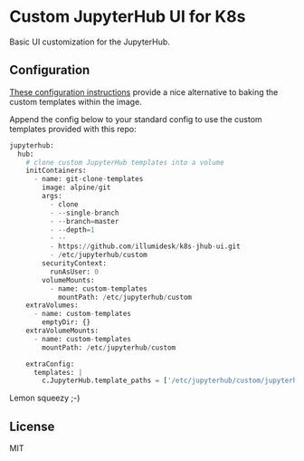 # Custom JupyterHub UI for K8s

Basic UI customization for the JupyterHub.

## Configuration

[These configuration instructions](https://discourse.jupyter.org/t/customizing-jupyterhub-on-kubernetes/1769/3) provide a nice alternative to baking the custom templates within the image.

Append the config below to your standard config to use the custom templates provided with this repo:

```python
jupyterhub:
  hub:
    # clone custom JupyterHub templates into a volume
    initContainers:
      - name: git-clone-templates
        image: alpine/git
        args:
          - clone
          - --single-branch
          - --branch=master
          - --depth=1
          - --
          - https://github.com/illumidesk/k8s-jhub-ui.git
          - /etc/jupyterhub/custom
        securityContext:
          runAsUser: 0
        volumeMounts:
          - name: custom-templates
            mountPath: /etc/jupyterhub/custom
    extraVolumes:
      - name: custom-templates
        emptyDir: {}
    extraVolumeMounts:
      - name: custom-templates
        mountPath: /etc/jupyterhub/custom

    extraConfig:
      templates: |
        c.JupyterHub.template_paths = ['/etc/jupyterhub/custom/jupyterhub/templates']
```

Lemon squeezy ;-)

## License

MIT

